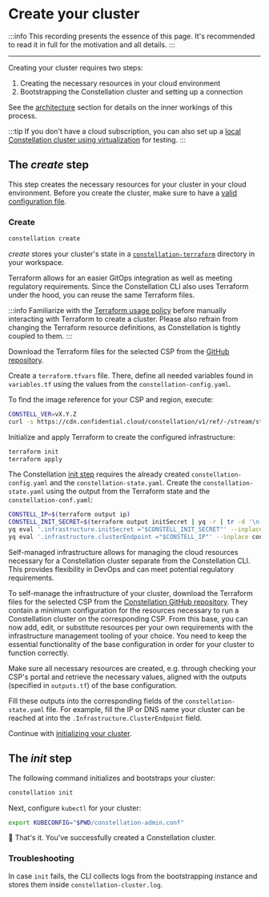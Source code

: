 # Create your cluster

:::info
This recording presents the essence of this page. It's recommended to read it in full for the motivation and all details.
:::

<asciinemaWidget src="/constellation/assets/create-cluster.cast" rows="20" cols="112" idleTimeLimit="3" preload="true" theme="edgeless" />

---

Creating your cluster requires two steps:

1. Creating the necessary resources in your cloud environment
2. Bootstrapping the Constellation cluster and setting up a connection

See the [architecture](../architecture/orchestration.md) section for details on the inner workings of this process.

:::tip
If you don't have a cloud subscription, you can also set up a [local Constellation cluster using virtualization](../getting-started/first-steps-local.md) for testing.
:::

## The *create* step

This step creates the necessary resources for your cluster in your cloud environment.
Before you create the cluster, make sure to have a [valid configuration file](./config.md).

### Create

<tabs groupId="provider">
<tabItem value="cli" label="CLI">

```bash
constellation create
```

*create* stores your cluster's state in a [`constellation-terraform`](../architecture/orchestration.md#cluster-creation-process) directory in your workspace.

</tabItem>
<tabItem value="terraform" label="Terraform">

Terraform allows for an easier GitOps integration as well as meeting regulatory requirements.
Since the Constellation CLI also uses Terraform under the hood, you can reuse the same Terraform files.

:::info
Familiarize with the [Terraform usage policy](../reference/terraform.md) before manually interacting with Terraform to create a cluster.
Please also refrain from changing the Terraform resource definitions, as Constellation is tightly coupled to them.
:::

Download the Terraform files for the selected CSP from the [GitHub repository](https://github.com/edgelesssys/constellation/tree/main/cli/internal/terraform/terraform).

Create a `terraform.tfvars` file.
There, define all needed variables found in `variables.tf` using the values from the `constellation-config.yaml`.

To find the image reference for your CSP and region, execute:

```bash
CONSTELL_VER=vX.Y.Z
curl -s https://cdn.confidential.cloud/constellation/v1/ref/-/stream/stable/$CONSTELL_VER/image/info.json | jq
```

Initialize and apply Terraform to create the configured infrastructure:

```bash
terraform init
terraform apply
```

The Constellation [init step](#the-init-step) requires the already created `constellation-config.yaml` and the `constellation-state.yaml`.
Create the `constellation-state.yaml` using the output from the Terraform state and the `constellation-conf.yaml`:

```bash
CONSTELL_IP=$(terraform output ip)
CONSTELL_INIT_SECRET=$(terraform output initSecret | yq -r | tr -d '\n' | base64)
yq eval '.infrastructure.initSecret ="$CONSTELL_INIT_SECRET"' --inplace constellation-state.yaml
yq eval '.infrastructure.clusterEndpoint ="$CONSTELL_IP"' --inplace constellation-state.yaml
```

</tabItem>
<tabItem value="self-managed" label="Self-managed">

Self-managed infrastructure allows for managing the cloud resources necessary for a Constellation cluster separate from the Constellation CLI.
This provides flexibility in DevOps and can meet potential regulatory requirements.

To self-manage the infrastructure of your cluster, download the Terraform files for the selected CSP from the [Constellation GitHub repository](https://github.com/edgelesssys/constellation/tree/main/cli/internal/terraform/terraform).
They contain a minimum configuration for the resources necessary to run a Constellation cluster on the corresponding CSP. From this base, you can now add, edit, or substitute resources per your own requirements with the infrastructure
management tooling of your choice. You need to keep the essential functionality of the base configuration in order for your cluster to function correctly.

Make sure all necessary resources are created, e.g. through checking your CSP's portal and retrieve the necessary values, aligned with the outputs (specified in `outputs.tf`) of the base configuration.

Fill these outputs into the corresponding fields of the `constellation-state.yaml` file. For example, fill the IP or DNS name your cluster can be reached at into the `.Infrastructure.ClusterEndpoint` field.

Continue with [initializing your cluster](#the-init-step).

</tabItem>
</tabs>

## The *init* step

The following command initializes and bootstraps your cluster:

```bash
constellation init
```

Next, configure `kubectl` for your cluster:

```bash
export KUBECONFIG="$PWD/constellation-admin.conf"
```

🏁 That's it. You've successfully created a Constellation cluster.


### Troubleshooting
In case `init` fails, the CLI collects logs from the bootstrapping instance and stores them inside `constellation-cluster.log`.
